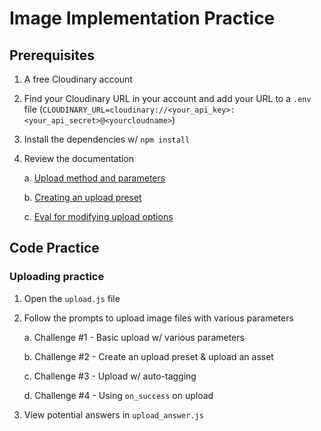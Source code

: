 # Image Implementation Practice

## Prerequisites

1. A free Cloudinary account
2. Find your Cloudinary URL in your account and add your URL to a `.env` file (`CLOUDINARY_URL=cloudinary://<your_api_key>:<your_api_secret>@<yourcloudname>`)
3. Install the dependencies w/ `npm install`
4. Review the documentation

   a. [Upload method and parameters](https://cloudinary.com/documentation/image_upload_api_reference#upload)

   b. [Creating an upload preset](https://cloudinary.com/documentation/admin_api#create_an_upload_preset)

   c. [Eval for modifying upload options](https://cloudinary.com/documentation/upload_parameters#eval_modify_upload_options_before_upload)

## Code Practice

### Uploading practice

1. Open the `upload.js` file
2. Follow the prompts to upload image files with various parameters

   a. Challenge #1 - Basic upload w/ various parameters

   b. Challenge #2 - Create an upload preset & upload an asset

   c. Challenge #3 - Upload w/ auto-tagging

   d. Challenge #4 - Using `on_success` on upload

3. View potential answers in `upload_answer.js`
